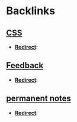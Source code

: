 
# Backlinks
## [CSS](<CSS.md>)
- **[Redirect](<Redirect.md>):**

## [Feedback](<Feedback.md>)
- **[Redirect](<Redirect.md>):**

## [permanent notes](<permanent notes.md>)
- **[Redirect](<Redirect.md>):**

